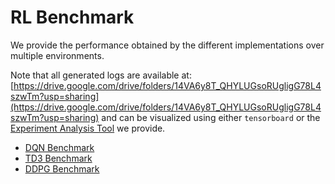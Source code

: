 # RL Benchmark

We provide the performance obtained by the different implementations over multiple environments.

Note that all generated logs are available at: [https://drive.google.com/drive/folders/14VA6y8T_QHYLUGsoRUgligG78L4szwTm?usp=sharing](https://drive.google.com/drive/folders/14VA6y8T_QHYLUGsoRUgligG78L4szwTm?usp=sharing) and can be visualized using either `tensorboard` or the [Experiment Analysis Tool](../experiments_analysis) we provide.

* [DQN Benchmark](./dqn/BENCHMARK.md)
* [TD3 Benchmark](./td3/BENCHMARK.md)
* [DDPG Benchmark](./ddpg/BENCHMARK.md)
